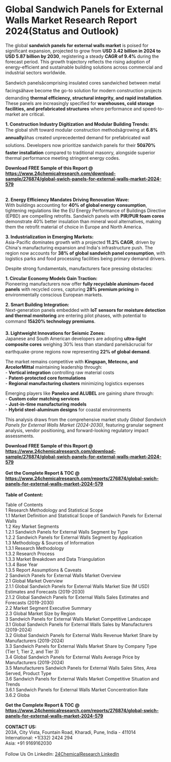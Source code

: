 <h1>Global Sandwich Panels for External Walls Market Research Report 2024(Status and Outlook)</h1><p>The global <strong>sandwich panels for external walls market</strong> is poised for significant expansion, projected to grow from <strong>USD 3.42 billion in 2024 to USD 5.87 billion by 2030</strong>, registering a steady <strong>CAGR of 9.4%</strong> during the forecast period. This growth trajectory reflects the rising adoption of energy-efficient and sustainable building solutions across commercial and industrial sectors worldwide.</p><p>Sandwich panelsâcomprising insulated cores sandwiched between metal facingsâhave become the go-to solution for modern construction projects demanding <strong>thermal efficiency, structural integrity, and rapid installation</strong>. These panels are increasingly specified for <strong>warehouses, cold storage facilities, and prefabricated structures</strong> where performance and speed-to-market are critical.</p><p><strong>1. Construction Industry Digitization and Modular Building Trends:</strong><br>
The global shift toward modular construction methodsâgrowing at <strong>6.8% annually</strong>âhas created unprecedented demand for prefabricated wall solutions. Developers now prioritize sandwich panels for their <strong>50â70% faster installation</strong> compared to traditional masonry, alongside superior thermal performance meeting stringent energy codes.</p><div><b>Download FREE Sample of this Report @ 
            <a href="https://www.24chemicalresearch.com/download-sample/276874/global-swich-panels-for-external-walls-market-2024-579">
            https://www.24chemicalresearch.com/download-sample/276874/global-swich-panels-for-external-walls-market-2024-579</a></b></div><br><p><strong>2. Energy Efficiency Mandates Driving Renovation Wave:</strong><br>
With buildings accounting for <strong>40% of global energy consumption</strong>, tightening regulations like the EU Energy Performance of Buildings Directive (EPBD) are compelling retrofits. Sandwich panels with <strong>PIR/PUR foam cores</strong> demonstrate 40% better insulation than mineral wool alternatives, making them the retrofit material of choice in Europe and North America.</p><p><strong>3. Industrialization in Emerging Markets:</strong><br>
Asia-Pacific dominates growth with a projected <strong>11.2% CAGR</strong>, driven by China's manufacturing expansion and India's infrastructure push. The region now accounts for <strong>38% of global sandwich panel consumption</strong>, with logistics parks and food processing facilities being primary demand drivers.</p><p>Despite strong fundamentals, manufacturers face pressing obstacles:</p><p><strong>1. Circular Economy Models Gain Traction:</strong><br>
Pioneering manufacturers now offer <strong>fully recyclable aluminum-faced panels</strong> with recycled cores, capturing <strong>28% premium pricing</strong> in environmentally conscious European markets.</p><p><strong>2. Smart Building Integration:</strong><br>
Next-generation panels embedded with <strong>IoT sensors for moisture detection and thermal monitoring</strong> are entering pilot phases, with potential to command <strong>15â20% technology premiums</strong>.</p><p><strong>3. Lightweight Innovations for Seismic Zones:</strong><br>
Japanese and South American developers are adopting <strong>ultra-light composite cores</strong> weighing 30% less than standard panelsâcrucial for earthquake-prone regions now representing <strong>22% of global demand</strong>.</p><p>The market remains competitive with <strong>Kingspan, Metecno, and ArcelorMittal</strong> maintaining leadership through:<br>
- <strong>Vertical integration</strong> controlling raw material costs<br>
- <strong>Patent-protected core formulations</strong><br>
- <strong>Regional manufacturing clusters</strong> minimizing logistics expenses</p><p>Emerging players like <strong>Panelco and ALUBEL</strong> are gaining share through:<br>
- <strong>Custom color matching services</strong><br>
- <strong>Just-in-time manufacturing models</strong><br>
- <strong>Hybrid steel-aluminum designs</strong> for coastal environments</p><p>This analysis draws from the comprehensive market study <em>Global Sandwich Panels for External Walls Market (2024-2030)</em>, featuring granular segment analysis, vendor positioning, and forward-looking regulatory impact assessments.</p><div><b>Download FREE Sample of this Report @ 
            <a href="https://www.24chemicalresearch.com/download-sample/276874/global-swich-panels-for-external-walls-market-2024-579">
            https://www.24chemicalresearch.com/download-sample/276874/global-swich-panels-for-external-walls-market-2024-579</a></b></div><br><div><b>Get the Complete Report & TOC @ 
            <a href="https://www.24chemicalresearch.com/reports/276874/global-swich-panels-for-external-walls-market-2024-579">
            https://www.24chemicalresearch.com/reports/276874/global-swich-panels-for-external-walls-market-2024-579</a></b></div><br>
            <b>Table of Content:</b><p>Table of Contents<br />
1 Research Methodology and Statistical Scope<br />
1.1 Market Definition and Statistical Scope of Sandwich Panels for External Walls<br />
1.2 Key Market Segments<br />
1.2.1 Sandwich Panels for External Walls Segment by Type<br />
1.2.2 Sandwich Panels for External Walls Segment by Application<br />
1.3 Methodology & Sources of Information<br />
1.3.1 Research Methodology<br />
1.3.2 Research Process<br />
1.3.3 Market Breakdown and Data Triangulation<br />
1.3.4 Base Year<br />
1.3.5 Report Assumptions & Caveats<br />
2 Sandwich Panels for External Walls Market Overview<br />
2.1 Global Market Overview<br />
2.1.1 Global Sandwich Panels for External Walls Market Size (M USD) Estimates and Forecasts (2019-2030)<br />
2.1.2 Global Sandwich Panels for External Walls Sales Estimates and Forecasts (2019-2030)<br />
2.2 Market Segment Executive Summary<br />
2.3 Global Market Size by Region<br />
3 Sandwich Panels for External Walls Market Competitive Landscape<br />
3.1 Global Sandwich Panels for External Walls Sales by Manufacturers (2019-2024)<br />
3.2 Global Sandwich Panels for External Walls Revenue Market Share by Manufacturers (2019-2024)<br />
3.3 Sandwich Panels for External Walls Market Share by Company Type (Tier 1, Tier 2, and Tier 3)<br />
3.4 Global Sandwich Panels for External Walls Average Price by Manufacturers (2019-2024)<br />
3.5 Manufacturers Sandwich Panels for External Walls Sales Sites, Area Served, Product Type<br />
3.6 Sandwich Panels for External Walls Market Competitive Situation and Trends<br />
3.6.1 Sandwich Panels for External Walls Market Concentration Rate<br />
3.6.2 Globa</p><div><b>Get the Complete Report & TOC @ 
            <a href="https://www.24chemicalresearch.com/reports/276874/global-swich-panels-for-external-walls-market-2024-579">
            https://www.24chemicalresearch.com/reports/276874/global-swich-panels-for-external-walls-market-2024-579</a></b></div><br><b>CONTACT US:</b><br>
            203A, City Vista, Fountain Road, Kharadi, Pune, India - 411014<br>
            International: +1(332) 2424 294<br>
            Asia: +91 9169162030 <br><br>
            Follow Us On LinkedIn: <a href="https://www.linkedin.com/company/24chemicalresearch/">24ChemicalResearch LinkedIn</a>